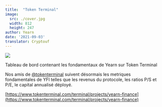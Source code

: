 ```yaml
---
title:  "Token Terminal"
image:
  src: ./cover.jpg
  width: 812
  height: 247
author: Yearn
date: '2021-09-03'
translator: Cryptouf
---
```


![](/_posts/_announcements/token-terminal/1.jpg?w=812&h=247)

Tableau de bord contenant les fondamentaux de Yearn sur Token Terminal

Nos amis de [@tokenterminal](https://twitter.com/tokenterminal) suivent désormais les metriques fondamentales de YFI telles que les revenus du protocole, les ratios P/S et P/E, le capital annualisé déployé.

[https://www.tokenterminal.com/terminal/projects/yearn-finance](https://www.tokenterminal.com/terminal/projects/yearn-finance)
